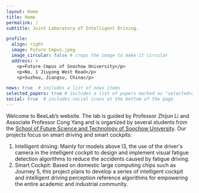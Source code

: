 ```yaml
---
layout: Home
title: Home
permalink: /
subtitle: Joint Laboratory of Intelligent Driving. 

profile:
  align: right
  image: Future Cmpus.jpeg
  image_circular: false # crops the image to make it circular
  address: >
    <p>Future Cmpus of Soochow University</p>
    <p>No. 1 Jiuyong West Road</p>
    <p>Suzhou, Jiangsu, China</p>

news: true  # includes a list of news items
selected_papers: true # includes a list of papers marked as "selected={true}"
social: true  # includes social icons at the bottom of the page
---
```


Welcome to BeeLab’s website. The lab is guided by Professor Zhijun Li and Associate Professor Cong Yang and is organized by several students from the [School of Future Science and Technology of Soochow University](http://future.suda.edu.cn/bkzs/main.htm). Our projects focus on smart driving and smart cockpits:
  
1. Intelligent driving: Mainly for models above l3, the use of the driver's camera in the intelligent cockpit to design and implement visual fatigue detection algorithms to reduce the accidents caused by fatigue driving. 
2. Smart Cockpit: Based on domestic large computing chips such as Journey 5, this project plans to develop a series of intelligent cockpit and intelligent driving perception reference algorithms for empowering the entire academic and industrial community.

